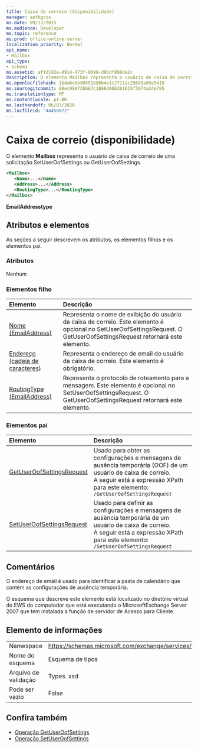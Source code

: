 ```yaml
---
title: Caixa de correio (disponibilidade)
manager: sethgros
ms.date: 09/17/2015
ms.audience: Developer
ms.topic: reference
ms.prod: office-online-server
localization_priority: Normal
api_name:
- Mailbox
api_type:
- schema
ms.assetid: affd192e-8914-473f-9098-d9bdf898de2c
description: O elemento Mailbox representa o usuário de caixa de correio de uma solicitação SetUserOofSettings ou GetUserOofSettings.
ms.openlocfilehash: 1bda6e8b90551b86b4e1c2711ac25693a65e5410
ms.sourcegitcommit: 88ec988f2bb67c1866d06b361615f3674a24e795
ms.translationtype: MT
ms.contentlocale: pt-BR
ms.lasthandoff: 06/03/2020
ms.locfileid: "44458072"
---
```

# <a name="mailbox-availability"></a>Caixa de correio (disponibilidade)

O elemento **Mailbox** representa o usuário de caixa de correio de uma solicitação SetUserOofSettings ou GetUserOofSettings. 
  
```xml
<Mailbox>
   <Name>...</Name>
   <Address>...</Address>
   <RoutingType>...</RoutingType>
</Mailbox>
```

**EmailAddresstype**

## <a name="attributes-and-elements"></a>Atributos e elementos

As seções a seguir descrevem os atributos, os elementos filhos e os elementos pai.
  
### <a name="attributes"></a>Atributos

Nenhum
  
### <a name="child-elements"></a>Elementos filho

|**Elemento**|**Descrição**|
|:-----|:-----|
|[Nome (EmailAddress)](name-emailaddress.md) <br/> |Representa o nome de exibição do usuário da caixa de correio. Este elemento é opcional no SetUserOofSettingsRequest. O GetUserOofSettingsRequest retornará este elemento.  <br/> |
|[Endereço (cadeia de caracteres)](address-string.md) <br/> |Representa o endereço de email do usuário da caixa de correio. Este elemento é obrigatório.  <br/> |
|[RoutingType (EmailAddress)](routingtype-emailaddress.md) <br/> |Representa o protocolo de roteamento para a mensagem. Este elemento é opcional no SetUserOofSettingsRequest. O GetUserOofSettingsRequest retornará este elemento.  <br/> |
   
### <a name="parent-elements"></a>Elementos pai

|**Elemento**|**Descrição**|
|:-----|:-----|
|[GetUserOofSettingsRequest](getuseroofsettingsrequest.md) <br/> |Usado para obter as configurações e mensagens de ausência temporária (OOF) de um usuário de caixa de correio.  <br/> A seguir está a expressão XPath para este elemento:  <br/>  `/GetUserOofSettingsRequest` <br/> |
|[SetUserOofSettingsRequest](setuseroofsettingsrequest.md) <br/> |Usado para definir as configurações e mensagens de ausência temporária de um usuário de caixa de correio.  <br/> A seguir está a expressão XPath para este elemento:  <br/>  `/SetUserOofSettingsRequest` <br/> |
   
## <a name="remarks"></a>Comentários

O endereço de email é usado para identificar a pasta de calendário que contém as configurações de ausência temporária. 
  
O esquema que descreve este elemento está localizado no diretório virtual do EWS do computador que está executando o MicrosoftExchange Server 2007 que tem instalada a função de servidor de Acesso para Cliente.
  
## <a name="element-information"></a>Elemento de informações

|||
|:-----|:-----|
|Namespace  <br/> |https://schemas.microsoft.com/exchange/services/2006/types  <br/> |
|Nome do esquema  <br/> |Esquema de tipos  <br/> |
|Arquivo de validação  <br/> |Types. xsd  <br/> |
|Pode ser vazio  <br/> |False  <br/> |
   
## <a name="see-also"></a>Confira também

- [Operação GetUserOofSettings](getuseroofsettings-operation.md)
- [Operação SetUserOofSettings](setuseroofsettings-operation.md)

